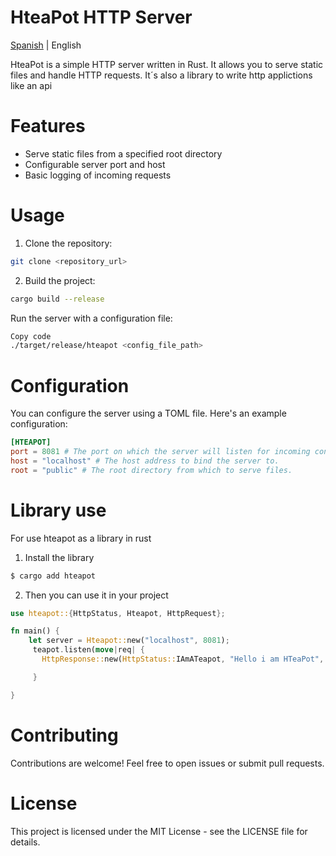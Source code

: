# HteaPot HTTP Server

[Spanish](docs/readme-es.md) | English

HteaPot is a simple HTTP server written in Rust. It allows you to serve static files and handle
HTTP requests.
It´s also a library to write http applictions like an api

# Features

 - Serve static files from a specified root directory
 - Configurable server port and host
 - Basic logging of incoming requests

# Usage

1. Clone the repository:
```bash
git clone <repository_url>
```

2. Build the project:
```bash
cargo build --release
```
Run the server with a configuration file:
```bash
Copy code
./target/release/hteapot <config_file_path>
```
# Configuration

You can configure the server using a TOML file. Here's an example configuration:

```toml
[HTEAPOT]
port = 8081 # The port on which the server will listen for incoming connections.
host = "localhost" # The host address to bind the server to.
root = "public" # The root directory from which to serve files.
```

# Library use

For use hteapot as a library in rust
 1. Install the library
 ```bash
 $ cargo add hteapot
 ```

 2. Then you can use it in your project
```Rust
use hteapot::{HttpStatus, Hteapot, HttpRequest};

fn main() {
    let server = Hteapot::new("localhost", 8081);
     teapot.listen(move|req| {
       HttpResponse::new(HttpStatus::IAmATeapot, "Hello i am HTeaPot", None);

     }

}
```


# Contributing

Contributions are welcome! Feel free to open issues or submit pull requests.

# License

This project is licensed under the MIT License - see the LICENSE file for details.
